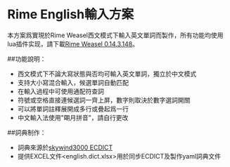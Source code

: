 # Rime English輸入方案

本方案爲實現於Rime Weasel西文模式下輸入英文單詞而製作，所有功能均使用lua插件实现，請下載[Rime Weasel 0.14.3.148](https://bintray.com/rime/weasel/testing)。

##功能說明：

- 西文模式下不論大寫狀態與否均可輸入英文單詞，獨立於中文模式
- 支持大小寫混合輸入，候選單詞自動匹配
- 在輸入過程中可使用通配符查詞
- 符號或空格直接連候選詞一齊上屏，數字則取決於數字選詞開關
- 可以將單詞註釋展開成多行或疊起爲一行
- 中文輸入法使用"朙月拼音"，請自行更改

##詞典制作：
- 詞典來源於[skywind3000 ECDICT](https://github.com/skywind3000/ECDICT)
- 提供EXCEL文件<english.dict.xlsx>用於同步ECDICT及製作yaml詞典文件
